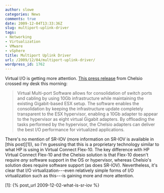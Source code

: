 ```yaml
---
author: slowe
categories: News
comments: true
date: 2009-12-04T13:33:36Z
slug: multiport-uplink-driver
tags:
- Networking
- Virtualization
- VMware
- vSphere
title: Multiport Uplink Driver
url: /2009/12/04/multiport-uplink-driver/
wordpress_id: 1762
---
```


Virtual I/O is getting more attention. [This press release](http://www.chelsio.com/pr_120409.html) from Chelsio crossed my desk this morning:

>Virtual Multi-port Software allows for consolidation of switch ports and cabling by using 10Gb infrastructure while maintaining the existing Gigabit-based ESX setup.  The software enables the consolidation by keeping the infrastructure update completely transparent to the ESX hypervisor, enabling a 10Gb adapter to appear to the hypervisor as eight virtual Gigabit adapters.  By offloading the tasks performed by the hypervisor, the Chelsio adapters can deliver the best I/O performance for virtualized applications.

There's no mention of SR-IOV (more information on SR-IOV is available in [this post][1]), so I'm guessing that this is a proprietary technology similar to what HP is using in Virtual Connect Flex-10. The key difference with HP Virtual Connect Flex-10 and the Chelsio solution is that Flex-10 doesn't require _any_ software support in the OS or hypervisor, whereas Chelsio's solution does require software support (as does SR-IOV). Nevertheless, it's clear that I/O virtualization---even relatively simple forms of I/O virtualization such as this---is gaining more and more attention.

[1]: {% post_url 2009-12-02-what-is-sr-iov %}
